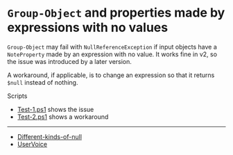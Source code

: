 # `Group-Object` and properties made by expressions with no values

`Group-Object` may fail with `NullReferenceException` if input objects have a
`NoteProperty` made by an expression with no value. It works fine in v2, so the
issue was introduced by a later version.

A workaround, if applicable, is to change an expression so that it returns
`$null` instead of nothing.

Scripts

- [Test-1.ps1](Test-1.ps1) shows the issue
- [Test-2.ps1](Test-2.ps1) shows a workaround

***

- [Different-kinds-of-null](../../../Basic/Different-kinds-of-null)
- [UserVoice](https://windowsserver.uservoice.com/forums/301869-powershell/suggestions/13833771-group-object-fails-with-a-nullreferenceexception-f)
